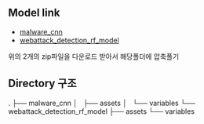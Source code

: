## Model link

- [malware_cnn](https://drive.google.com/file/d/18-B4zALnnHzCOoJ9XQbkAsxAaKHbgI_z/view?usp=sharing)
- [webattack_detection_rf_model](https://drive.google.com/file/d/1LJed7nqm1KUoYgf84iFLZB02frghRB8j/view?usp=sharing)

위의 2개의 zip파일을 다운로드 받아서 해당폴더에 압축풀기

## Directory 구조

.
├── malware_cnn
│   ├── assets
│   └── variables
└── webattack_detection_rf_model
    ├── assets
    └── variables